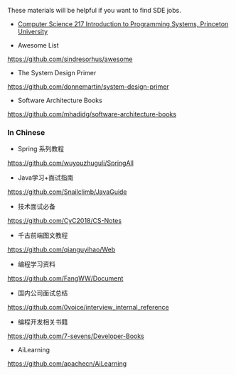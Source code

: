 
These materials will be helpful if you want to find SDE jobs.

- [Computer Science 217 Introduction to Programming Systems, Princeton University](https://www.cs.princeton.edu/courses/archive/spr11/cos217/lectures/)

- Awesome List

https://github.com/sindresorhus/awesome

- The System Design Primer

https://github.com/donnemartin/system-design-primer

- Software Architecture Books

https://github.com/mhadidg/software-architecture-books

### In Chinese

- Spring 系列教程

https://github.com/wuyouzhuguli/SpringAll

- Java学习+面试指南

https://github.com/Snailclimb/JavaGuide

- 技术面试必备

https://github.com/CyC2018/CS-Notes

- 千古前端图文教程

https://github.com/qianguyihao/Web

- 编程学习资料

https://github.com/FangWW/Document

- 国内公司面试总结

https://github.com/0voice/interview_internal_reference

- 编程开发相关书籍

https://github.com/7-sevens/Developer-Books

- AiLearning

https://github.com/apachecn/AiLearning
